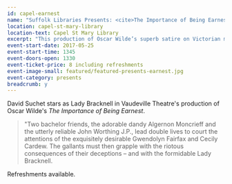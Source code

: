 ```yaml
---
id: capel-earnest
name: "Suffolk Libraries Presents: <cite>The Importance of Being Earnest</cite>"
location: capel-st-mary-library
location-text: Capel St Mary Library
excerpt: "This production of Oscar Wilde’s superb satire on Victorian manners opened to critical acclaim, and stars one of Britain’s best known stage and screen actors."
event-start-date: 2017-05-25
event-start-time: 1345
event-doors-open: 1330
event-ticket-price: 8 including refreshments
event-image-small: featured/featured-presents-earnest.jpg
event-category: presents
breadcrumb: y
---
```


David Suchet stars as Lady Bracknell in Vaudeville Theatre's production of Oscar Wilde's <cite>The Importance of Being Earnest</cite>.

> "Two bachelor friends, the adorable dandy Algernon Moncrieff and the utterly reliable John Worthing J.P., lead double lives to court the attentions of the exquisitely desirable Gwendolyn Fairfax and Cecily Cardew. The gallants must then grapple with the riotous consequences of their deceptions – and with the formidable Lady Bracknell.

Refreshments available.
